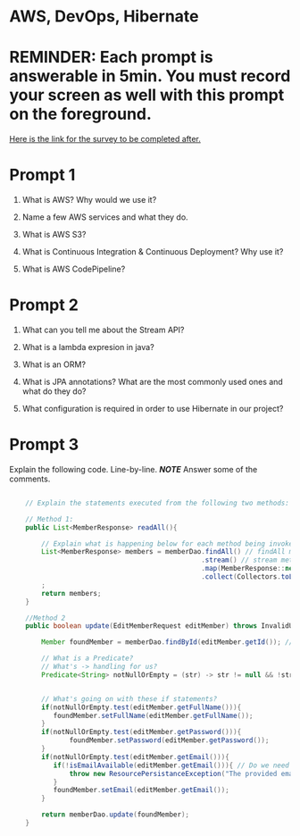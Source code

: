 # AWS, DevOps, Hibernate

# REMINDER: Each prompt is answerable in 5min. You must record your screen as well with this prompt on the foreground.

[Here is the link for the survey to be completed after.](https://forms.office.com/r/2ty04ksdbs)

# Prompt 1

1. What is AWS? Why would we use it?

2. Name a few AWS services and what they do.

3. What is AWS S3?

4. What is Continuous Integration & Continuous Deployment? Why use it?

5. What is AWS CodePipeline?

# Prompt 2

1. What can you tell me about the Stream API?

2. What is a lambda expresion in java?

3. What is an ORM?

4. What is JPA annotations? What are the most commonly used ones and what do they do?

5. What configuration is required in order to use Hibernate in our project?

# Prompt 3

Explain the following code. Line-by-line. **_NOTE_** Answer some of the comments.

```java

    // Explain the statements executed from the following two methods:

    // Method 1:
    public List<MemberResponse> readAll(){

        // Explain what is happening below for each method being invoked?
        List<MemberResponse> members = memberDao.findAll() // findAll method =
                                                .stream() // stream method =
                                                .map(MemberResponse::new) // map method =
                                                .collect(Collectors.toList());// collect method =
        ;
        return members;
    }

    //Method 2
    public boolean update(EditMemberRequest editMember) throws InvalidUserInputException{

        Member foundMember = memberDao.findById(editMember.getId()); // why make this DAO call?

        // What is a Predicate?
        // What's -> handling for us?
        Predicate<String> notNullOrEmpty = (str) -> str != null && !str.trim().equals("");


        // What's going on with these if statements?
        if(notNullOrEmpty.test(editMember.getFullName())){
           foundMember.setFullName(editMember.getFullName());
        }
        if(notNullOrEmpty.test(editMember.getPassword())){
               foundMember.setPassword(editMember.getPassword());
        }
        if(notNullOrEmpty.test(editMember.getEmail())){
           if(!isEmailAvailable(editMember.getEmail())){ // Do we need this?
               throw new ResourcePersistanceException("The provided email is already registered");
           }
           foundMember.setEmail(editMember.getEmail());
        }

        return memberDao.update(foundMember);
    }

```
